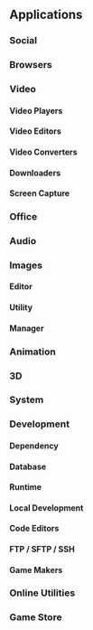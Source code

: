 ## Applications

### Social

### Browsers

### Video
#### Video Players
#### Video Editors
#### Video Converters
#### Downloaders
#### Screen Capture

### Office

### Audio

### Images
#### Editor
#### Utility
#### Manager

### Animation

### 3D

### System

### Development
#### Dependency 
#### Database
#### Runtime 
#### Local Development
#### Code Editors
#### FTP / SFTP / SSH
#### Game Makers

### Online Utilities

### Game Store